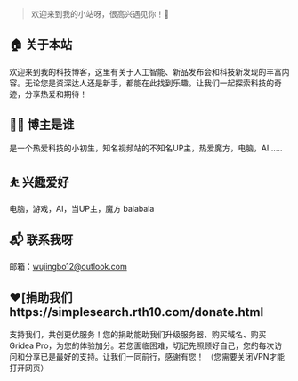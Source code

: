 > 欢迎来到我的小站呀，很高兴遇见你！🤝

## 🏠 关于本站
欢迎来到我的科技博客，这里有关于人工智能、新品发布会和科技新发现的丰富内容。无论您是资深达人还是新手，都能在此找到乐趣。让我们一起探索科技的奇迹，分享热爱和期待！
## 👨‍💻 博主是谁
是一个热爱科技的小初生，知名视频站的不知名UP主，热爱魔方，电脑，AI……
## ⛹ 兴趣爱好
电脑，游戏，AI，当UP主，魔方 balabala
## 📬 联系我呀
邮箱：wujingbo12@outlook.com
## ❤️[捐助我们https://simplesearch.rth10.com/donate.html
支持我们，共创更优服务！您的捐助能助我们升级服务器、购买域名、购买Gridea 
Pro，为您的体验加分。若您面临困难，切记先照顾好自己，您的每次访问和分享已是最好的支持。让我们一同前行，感谢有您！
（您需要关闭VPN才能打开网页）